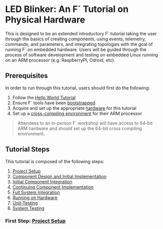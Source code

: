 # LED Blinker: An F´ Tutorial on Physical Hardware

This is designed to be an extended introductory F´ tutorial taking the user through the basics of creating components,
using events, telemetry, commands, and parameters, and integrating topologies with the goal of running F´ on embedded
hardware. Users will be guided through the process of software development and testing on embedded Linux running on an
ARM processor (e.g. RaspberryPI, Odroid, etc).

## Prerequisites

In order to run through this tutorial, users should first do the following:

1. Follow the [Hello World Tutorial](https://nasa.github.io/fprime/Tutorials/HelloWorld/Tutorial.html)
2. Ensure F´ tools have been [bootstrapped](https://nasa.github.io/fprime/Tutorials/HelloWorld/NewProject.html#bootstrapping-f)
3. Acquire and set up the appropriate [hardware](docs/hardware.md) for this tutorial
4. Set up a [cross-compiling environment](docs/prerequisites.md) for their ARM processor

> Attendees to an in-person F´ workshop will have access to 64-bit ARM hardware and should set up the 64-bit cross compiling environment.

## Tutorial Steps

This tutorial is composed of the following steps:

1. [Project Setup](docs/project-setup.md)
2. [Component Design and Initial Implementation](docs/component-implementation-1.md)
3. [Initial Component Integration](docs/initial-integration.md)
4. [Continuing Component Implementation](docs/component-implementation-2.md)
5. [Full System Integration](docs/full-integration.md)
6. [Running on Hardware](docs/running-on-hardware.md)
7. [Unit-Testing](docs/unit-testing.md)
8. [System Testing](docs/system-testing.md)

### First Step: [Project Setup](./docs/project-setup.md)
